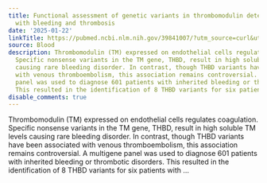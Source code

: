 ```yaml
---
title: Functional assessment of genetic variants in thrombomodulin detected in patients
  with bleeding and thrombosis
date: '2025-01-22'
linkTitle: https://pubmed.ncbi.nlm.nih.gov/39841007/?utm_source=curl&utm_medium=rss&utm_campaign=journals&utm_content=7603509&fc=None&ff=20250122171149&v=2.18.0.post9+e462414
source: Blood
description: Thrombomodulin (TM) expressed on endothelial cells regulates coagulation.
  Specific nonsense variants in the TM gene, THBD, result in high soluble TM levels
  causing rare bleeding disorder. In contrast, though THBD variants have been associated
  with venous thromboembolism, this association remains controversial. A multigene
  panel was used to diagnose 601 patients with inherited bleeding or thrombotic disorders.
  This resulted in the identification of 8 THBD variants for six patients with ...
disable_comments: true
---
```

Thrombomodulin (TM) expressed on endothelial cells regulates coagulation. Specific nonsense variants in the TM gene, THBD, result in high soluble TM levels causing rare bleeding disorder. In contrast, though THBD variants have been associated with venous thromboembolism, this association remains controversial. A multigene panel was used to diagnose 601 patients with inherited bleeding or thrombotic disorders. This resulted in the identification of 8 THBD variants for six patients with ...